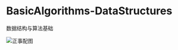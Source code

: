 # BasicAlgorithms-DataStructures
数据结构与算法基础

![正事配图](https://github.com/NoMoreThanAWord/BasicAlgorithms-DataStructures/raw/master/img/7.jpg)



